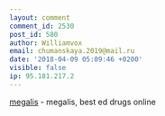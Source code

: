 ```yaml
---
layout: comment
comment_id: 2530
post_id: 580
author: Williamvox
email: chumanskaya.2019@mail.ru
date: '2018-04-09 05:09:46 +0200'
visible: false
ip: 95.181.217.2
---
```

<a href=https://mglsrx.com/>megalis</a> - megalis, best ed drugs online
